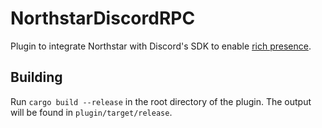 # NorthstarDiscordRPC

Plugin to integrate Northstar with Discord's SDK to enable [rich presence](https://discord.com/rich-presence).

## Building

Run `cargo build --release` in the root directory of the plugin. The output will be found in `plugin/target/release`.
